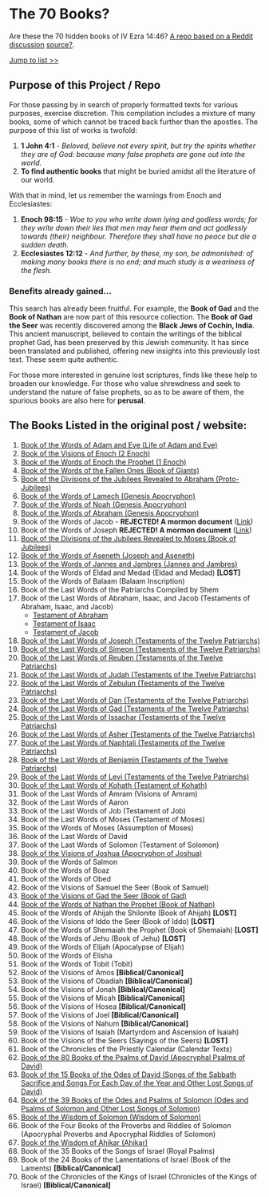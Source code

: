 # The 70 Books?

Are these the 70 hidden books of IV Ezra 14:46? [A repo based on a Reddit discussion](https://www.reddit.com/r/trueearthscience/comments/1bicrij/are_these_the_70_hidden_books_of_iv_ezra_1446/) [source?](https://web.archive.org/web/20221116184359/https://orthodoxessenejudaism.wordpress.com/2016/04/25/the-70-apocrypha-books-of-ezra/comment-page-1/). 

[Jump to list >>](#the-books-listed-in-the-original-post--website)

## Purpose of this Project / Repo

For those passing by in search of properly formatted texts for various purposes, exercise discretion. This compilation includes a mixture of many books, some of which cannot be traced back further than the apostles. The purpose of this list of works is twofold:

1. **1 John 4:1** - _Beloved, believe not every spirit, but try the spirits whether they are of God: because many false prophets are gone out into the world._
2. **To find authentic books** that might be buried amidst all the literature of our world.

With that in mind, let us remember the warnings from Enoch and Ecclesiastes:

1. **Enoch 98:15** - _Woe to you who write down lying and godless words; for they write down their lies that men may hear them and act godlessly towards (their) neighbour. Therefore they shall have no peace but die a sudden death._
2. **Ecclesiastes 12:12** - _And further, by these, my son, be admonished: of making many books there is no end; and much study is a weariness of the flesh._

### Benefits already gained...

This search has already been fruitful. For example, the **Book of Gad** and the **Book of Nathan** are now part of this resource collection. The **Book of Gad the Seer** was recently discovered among the **Black Jews of Cochin, India**. This ancient manuscript, believed to contain the writings of the biblical prophet Gad, has been preserved by this Jewish community. It has since been translated and published, offering new insights into this previously lost text. These seem quite authentic. 

For those more interested in genuine lost scriptures, finds like these help to broaden our knowledge. For those who value shrewdness and seek to understand the nature of false prophets, so as to be aware of them, the spurious books are also here for **perusal**.


## The Books Listed in the original post / website:
1. [Book of the Words of Adam and Eve (Life of Adam and Eve)](https://github.com/LeoBlanchette/the_70_books/tree/main/copied_texts/adam-and-eve)
3. [Book of the Visions of Enoch (2 Enoch)](https://github.com/LeoBlanchette/the_70_books/tree/main/copied_texts/2-enoch)
5. [Book of the Words of Enoch the Prophet (1 Enoch)](https://github.com/LeoBlanchette/the_70_books/tree/main/copied_texts/1-enoch)
7. [Book of the Words of the Fallen Ones (Book of Giants)](https://github.com/LeoBlanchette/the_70_books/tree/main/copied_texts/_book_of_giants)
9. [Book of the Divisions of the Jubilees Revealed to Abraham (Proto-Jubilees)](https://github.com/LeoBlanchette/the_70_books/tree/main/copied_texts/jubilees)
11. [Book of the Words of Lamech (Genesis Apocryphon)](https://github.com/LeoBlanchette/the_70_books/tree/main/copied_texts/_genesis_apocryphon)
13. [Book of the Words of Noah (Genesis Apocryphon)](https://github.com/LeoBlanchette/the_70_books/tree/main/copied_texts/_genesis_apocryphon)
15. [Book of the Words of Abraham (Genesis Apocryphon)](https://github.com/LeoBlanchette/the_70_books/tree/main/copied_texts/_genesis_apocryphon)
17. Book of the Words of Jacob - **REJECTED! A mormon document** ([Link](https://github.com/LeoBlanchette/the_70_books/tree/main/copied_texts/_book_of_the_words_of_jacob))
18. Book of the Words of Joseph **REJECTED! A mormon document** ([Link](https://github.com/LeoBlanchette/the_70_books/tree/main/copied_texts/_book_of_the_words_of_joseph))
19. [Book of the Divisions of the Jubilees Revealed to Moses (Book of Jubilees)](https://github.com/LeoBlanchette/the_70_books/tree/main/copied_texts/jubilees)
20. [Book of the Words of Aseneth (Joseph and Aseneth)](https://github.com/LeoBlanchette/the_70_books/tree/main/copied_texts/_joseph_and_asenath)
21. [Book of the Words of Jannes and Jambres (Jannes and Jambres)](https://github.com/LeoBlanchette/the_70_books/tree/main/copied_texts/_jannes_and_jambres)
22. Book of the Words of Eldad and Medad (Eldad and Medad) **[LOST]**
23. Book of the Words of Balaam (Balaam Inscription)
24. Book of the Last Words of the Patriarchs Compiled by Shem
25. Book of the Last Words of Abraham, Isaac, and Jacob (Testaments of Abraham, Isaac, and Jacob)
     - [Testament of Abraham](https://github.com/LeoBlanchette/the_70_books/tree/main/copied_texts/_testament_of_abraham)
     - [Testament of Isaac](https://github.com/LeoBlanchette/the_70_books/tree/main/copied_texts/_testament_of_isaac)
     - [Testament of Jacob](https://github.com/LeoBlanchette/the_70_books/tree/main/copied_texts/_the_testament_of_jacob)
26. [Book of the Last Words of Joseph (Testaments of the Twelve Patriarchs)](https://github.com/LeoBlanchette/the_70_books/tree/main/copied_texts/the-testaments-of-the-twelve-patriarchs)
27. [Book of the Last Words of Simeon (Testaments of the Twelve Patriarchs)](https://github.com/LeoBlanchette/the_70_books/tree/main/copied_texts/the-testaments-of-the-twelve-patriarchs)
28. [Book of the Last Words of Reuben (Testaments of the Twelve Patriarchs)](https://github.com/LeoBlanchette/the_70_books/tree/main/copied_texts/the-testaments-of-the-twelve-patriarchs)
29. [Book of the Last Words of Judah (Testaments of the Twelve Patriarchs)](https://github.com/LeoBlanchette/the_70_books/tree/main/copied_texts/the-testaments-of-the-twelve-patriarchs)
30. [Book of the Last Words of Zebulun (Testaments of the Twelve Patriarchs)](https://github.com/LeoBlanchette/the_70_books/tree/main/copied_texts/the-testaments-of-the-twelve-patriarchs)
31. [Book of the Last Words of Dan (Testaments of the Twelve Patriarchs)](https://github.com/LeoBlanchette/the_70_books/tree/main/copied_texts/the-testaments-of-the-twelve-patriarchs)
32. [Book of the Last Words of Gad (Testaments of the Twelve Patriarchs)](https://github.com/LeoBlanchette/the_70_books/tree/main/copied_texts/the-testaments-of-the-twelve-patriarchs)
33. [Book of the Last Words of Issachar (Testaments of the Twelve Patriarchs)](https://github.com/LeoBlanchette/the_70_books/tree/main/copied_texts/the-testaments-of-the-twelve-patriarchs)
34. [Book of the Last Words of Asher (Testaments of the Twelve Patriarchs)](https://github.com/LeoBlanchette/the_70_books/tree/main/copied_texts/the-testaments-of-the-twelve-patriarchs)
35. [Book of the Last Words of Naphtali (Testaments of the Twelve Patriarchs)](https://github.com/LeoBlanchette/the_70_books/tree/main/copied_texts/the-testaments-of-the-twelve-patriarchs)
36. [Book of the Last Words of Benjamin (Testaments of the Twelve Patriarchs)](https://github.com/LeoBlanchette/the_70_books/tree/main/copied_texts/the-testaments-of-the-twelve-patriarchs)
37. [Book of the Last Words of Levi (Testaments of the Twelve Patriarchs)](https://github.com/LeoBlanchette/the_70_books/tree/main/copied_texts/the-testaments-of-the-twelve-patriarchs)
38. [Book of the Last Words of Kohath (Testament of Kohath)](https://github.com/LeoBlanchette/the_70_books/tree/main/copied_texts/_testament_of_kohath)
39. Book of the Last Words of Amram (Visions of Amram)
40. Book of the Last Words of Aaron
41. Book of the Last Words of Job (Testament of Job)
42. Book of the Last Words of Moses (Testament of Moses)
43. Book of the Words of Moses (Assumption of Moses)
44. Book of the Last Words of David
45. Book of the Last Words of Solomon (Testament of Solomon)
46. [Book of the Visions of Joshua (Apocryphon of Joshua)](https://github.com/LeoBlanchette/the_70_books/tree/main/copied_texts/_apocryphon_of_joshua)
47. Book of the Words of Salmon
48. Book of the Words of Boaz
49. Book of the Words of Obed
50. Book of the Visions of Samuel the Seer (Book of Samuel)
51. [Book of the Visions of Gad the Seer (Book of Gad)](https://github.com/LeoBlanchette/the_70_books/tree/main/copied_texts/_gad_the_seer)
52. [Book of the Words of Nathan the Prophet (Book of Nathan)](https://github.com/LeoBlanchette/the_70_books/tree/main/copied_texts/_the_book_of_nathan_the_prophet)
53. Book of the Words of Ahijah the Shilonite (Book of Ahijah) **[LOST]**
54. Book of the Visions of Iddo the Seer (Book of Iddo) **[LOST]**
55. Book of the Words of Shemaiah the Prophet (Book of Shemaiah) **[LOST]**
56. Book of the Words of Jehu (Book of Jehu) **[LOST]**
57. Book of the Words of Elijah (Apocalypse of Elijah)
58. Book of the Words of Elisha
59. Book of the Words of Tobit (Tobit)
60. Book of the Visions of Amos **[Biblical/Canonical]**
61. Book of the Visions of Obadiah **[Biblical/Canonical]**
62. Book of the Visions of Jonah **[Biblical/Canonical]**
63. Book of the Visions of Micah **[Biblical/Canonical]**
64. Book of the Visions of Hosea **[Biblical/Canonical]**
65. Book of the Visions of Joel **[Biblical/Canonical]**
66. Book of the Visions of Nahum **[Biblical/Canonical]**
67. Book of the Visions of Isaiah (Martyrdom and Ascension of Isaiah)
68. Book of the Visions of the Seers (Sayings of the Seers) **[LOST]**
69. Book of the Chronicles of the Priestly Calendar (Calendar Texts)
70. [Book of the 80 Books of the Psalms of David (Apocryphal Psalms of David)](https://github.com/LeoBlanchette/the_70_books/tree/main/copied_texts/_five_psalms_of_david)
71. [Book of the 15 Books of the Odes of David (Songs of the Sabbath Sacrifice and Songs For Each Day of the Year and Other Lost Songs of David)](https://github.com/LeoBlanchette/the_70_books/tree/main/copied_texts/_songs_of_the_sabbath_sacrifice)
72. [Book of the 39 Books of the Odes and Psalms of Solomon (Odes and Psalms of Solomon and Other Lost Songs of Solomon)](https://github.com/LeoBlanchette/the_70_books/tree/main/copied_texts/_the_odes_of_solomon)
73. [Book of the Wisdom of Solomon (Wisdom of Solomon)](https://github.com/LeoBlanchette/the_70_books/tree/main/copied_texts/wisdom)
74. Book of the Four Books of the Proverbs and Riddles of Solomon (Apocryphal Proverbs and Apocryphal Riddles of Solomon)
75. [Book of the Wisdom of Ahikar (Ahikar)](https://github.com/LeoBlanchette/the_70_books/tree/main/copied_texts/_book_of_the_wisdom_of_ahikar)
76. Book of the 35 Books of the Songs of Israel (Royal Psalms)
77. Book of the 24 Books of the Lamentations of Israel (Book of the Laments) **[Biblical/Canonical]**
78. Book of the Chronicles of the Kings of Israel (Chronicles of the Kings of Israel) **[Biblical/Canonical]**

